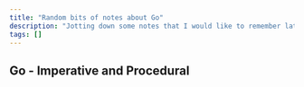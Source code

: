 ```yaml
---
title: "Random bits of notes about Go"
description: "Jotting down some notes that I would like to remember later"
tags: []
---
```


## Go - Imperative and Procedural
